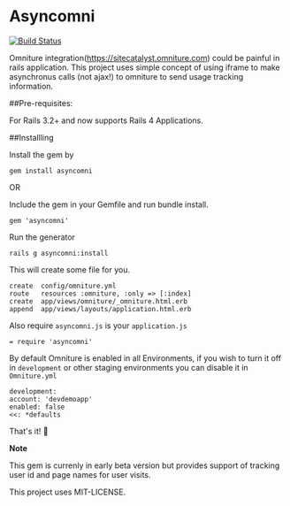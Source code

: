 # Asyncomni
[![Build Status](https://travis-ci.org/gouravtiwari/asyncomni.png)](https://travis-ci.org/gouravtiwari/asyncomni)

Omniture integration(https://sitecatalyst.omniture.com) could be painful in rails application. This project uses simple concept of using iframe to make asynchronus calls (not ajax!) to omniture to send usage tracking information.

##Pre-requisites:

For Rails 3.2+ and now supports Rails 4 Applications.

##Installling

Install the gem by

    gem install asyncomni

OR

Include the gem in your Gemfile and run bundle install.

    gem 'asyncomni'

Run the generator

    rails g asyncomni:install

This will create some file for you.

    create  config/omniture.yml
    route   resources :omniture, :only => [:index]
    create  app/views/omniture/_omniture.html.erb
    append  app/views/layouts/application.html.erb

Also require `asyncomni.js` is your `application.js`

    = require 'asyncomni'

By default Omniture is enabled in all Environments, if you wish to turn it off in `development` or other staging environments you can disable it in `Omniture.yml`

	development:
  	account: 'devdemoapp'
  	enabled: false
  	<<: *defaults
  	
That's it! :pray:

**Note**

This gem is currenly in early beta version but provides support of tracking user id and page names for user visits.

This project uses MIT-LICENSE.
